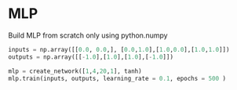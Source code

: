 # MLP
Build MLP from scratch only using python.numpy

```python
inputs = np.array([[0.0, 0.0,], [0.0,1.0],[1.0,0.0],[1.0,1.0]])
outputs = np.array([[-1.0],[1.0],[1.0],[-1.0]])

mlp = create_network([1,4,20,1], tanh)
mlp.train(inputs, outputs, learning_rate = 0.1, epochs = 500 )
```
